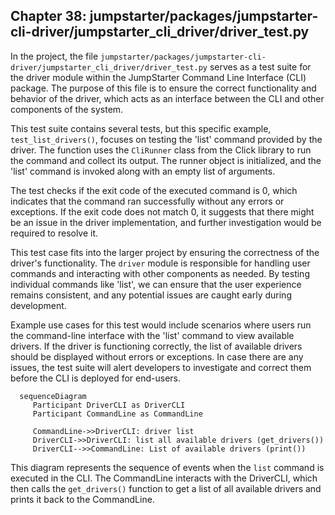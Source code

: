 ## Chapter 38: jumpstarter/packages/jumpstarter-cli-driver/jumpstarter_cli_driver/driver_test.py

 In the project, the file `jumpstarter/packages/jumpstarter-cli-driver/jumpstarter_cli_driver/driver_test.py` serves as a test suite for the driver module within the JumpStarter Command Line Interface (CLI) package. The purpose of this file is to ensure the correct functionality and behavior of the driver, which acts as an interface between the CLI and other components of the system.

   This test suite contains several tests, but this specific example, `test_list_drivers()`, focuses on testing the 'list' command provided by the driver. The function uses the `CliRunner` class from the Click library to run the command and collect its output. The runner object is initialized, and the 'list' command is invoked along with an empty list of arguments.

   The test checks if the exit code of the executed command is 0, which indicates that the command ran successfully without any errors or exceptions. If the exit code does not match 0, it suggests that there might be an issue in the driver implementation, and further investigation would be required to resolve it.

   This test case fits into the larger project by ensuring the correctness of the driver's functionality. The `driver` module is responsible for handling user commands and interacting with other components as needed. By testing individual commands like 'list', we can ensure that the user experience remains consistent, and any potential issues are caught early during development.

   Example use cases for this test would include scenarios where users run the command-line interface with the 'list' command to view available drivers. If the driver is functioning correctly, the list of available drivers should be displayed without errors or exceptions. In case there are any issues, the test suite will alert developers to investigate and correct them before the CLI is deployed for end-users.

 ```mermaid
   sequenceDiagram
      Participant DriverCLI as DriverCLI
      Participant CommandLine as CommandLine

      CommandLine->>DriverCLI: driver list
      DriverCLI->>DriverCLI: list all available drivers (get_drivers())
      DriverCLI-->>CommandLine: List of available drivers (print())
   ```

This diagram represents the sequence of events when the `list` command is executed in the CLI. The CommandLine interacts with the DriverCLI, which then calls the `get_drivers()` function to get a list of all available drivers and prints it back to the CommandLine.